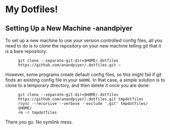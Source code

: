 # My Dotfiles!
<h2 id="setting-up-a-new-machine">Setting Up a New Machine -anandpiyer</h2>
<p>To set up a new machine to use your version controlled config files, all you
need to do is to clone the repository on your new machine telling git that it is
a bare repository:</p>
<figure class="highlight"><pre><code class="language-shell" data-lang="shell"><span></span>git clone --separate-git-dir<span class="o">=</span><span class="nv">$HOME</span>/.dotfiles https://github.com/anandpiyer/.dotfiles.git ~</code></pre></figure>
<p>However, some programs create default config files, so this might fail if git
finds an existing config file in your <code>$HOME</code>. In that case, a simple solution
is to clone to a temporary directory, and then delete it once you are done:</p>
<figure class="highlight"><pre><code class="language-shell" data-lang="shell"><span></span>git clone --separate-git-dir<span class="o">=</span><span class="nv">$HOME</span>/.dotfiles https://github.com/anandpiyer/.dotfiles.git tmpdotfiles
rsync --recursive --verbose --exclude <span class="s1">'.git'</span> tmpdotfiles/ <span class="nv">$HOME</span>/
rm -r tmpdotfiles</code></pre></figure>
<p>There you go. No symlink mess.</p>
